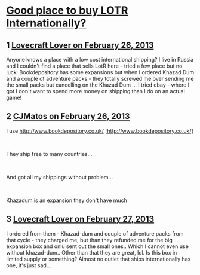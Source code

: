# [Good place to buy LOTR Internationally?](https://community.fantasyflightgames.com/topic/79856-good-place-to-buy-lotr-internationally/)

## 1 [Lovecraft Lover on February 26, 2013](https://community.fantasyflightgames.com/topic/79856-good-place-to-buy-lotr-internationally/?do=findComment&comment=767324)

Anyone knows a place with a low cost international shipping? I live in Russia and I couldn't find a place that sells LotR here - tried a few place but no luck. Bookdepository has some expansions but when I ordered Khazad Dum and a couple of adventure packs - they totally screwed me over sending me the small packs but cancelling on the Khazad Dum … I tried ebay - where I got I don't want to spend more money on shipping than I do on an actual game!

## 2 [CJMatos on February 26, 2013](https://community.fantasyflightgames.com/topic/79856-good-place-to-buy-lotr-internationally/?do=findComment&comment=767556)

I use http://www.bookdepository.co.uk/ [http://www.bookdepository.co.uk/]

 

They ship free to many countries…

 

And got all my shippings without problem…

 

Khazadum is an expansion they don't have much

## 3 [Lovecraft Lover on February 27, 2013](https://community.fantasyflightgames.com/topic/79856-good-place-to-buy-lotr-internationally/?do=findComment&comment=767968)

I ordered from them - Khazad-dum and couple of adventure packs from that cycle - they charged me, but than they refunded me for the big expansion box and onlu sent out the small ones.. Which I cannot even use without khazad-dum.. Other than that they are great, lol. Is this box in limited supply or something? Almost no outlet that ships internationally has one, it's just sad…

